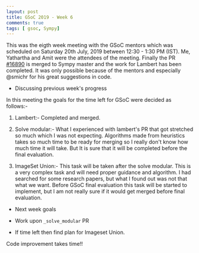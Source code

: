 ```yaml
---
layout: post
title: GSoC 2019 - Week 6
comments: true
tags: [ gsoc, Sympy]
---
```


This was the eigth week meeting with the GSoC mentors which was scheduled on
Saturday 20th July, 2019 between 12:30 - 1:30 PM (IST). Me, Yathartha and Amit
were the attendees of the meeting.
Finally the PR [#16890](https://github.com/sympy/sympy/pull/16890) is merged to
Sympy master and the work for Lambert has been completed. It was only possible
because of the mentors and especially @smichr for his great suggestions in code.

- Discussing previous week's progress

In this meeting the goals for the time left for GSoC were decided as follows:-

1. Lambert:- Completed and merged.

2. Solve modular:-
What I experienced with lambert's PR that got stretched so much which I was not
expecting. Algorithms made from heuristics takes so much time to be ready for
merging so I really don't know how much time it will take. But It is sure that
it will be completed before the final evaluation.

3. ImageSet Union:- This task will be taken after the solve modular. This is a
very complex task and will need proper guidance and algorithm. I had searched
for some research papers, but what I found out was not that what we want.
Before GSoC final evaluation this task will be started to implement, but I am
not really sure if it would get merged before final evaluation.


- Next week goals

* Work upon `_solve_modular` PR

* If time left then find plan for Imageset Union.

Code improvement takes time!!
